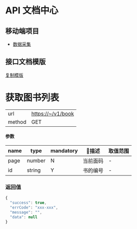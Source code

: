 # API 文档中心

## 移动端项目

- [数据采集](http://gitlab.hztianque.com/docs/api-docs/tree/master/%E6%95%B0%E6%8D%AE%E9%87%87%E9%9B%86)

## 接口文档模版

[复制模版](http://gitlab.hztianque.com/docs/api-docs/raw/master/%E6%95%B0%E6%8D%AE%E9%87%87%E9%9B%86/example.md)

# 获取图书列表

| | |
| - | - |
| url | [https://~/v1/book](https://~/v1/books) | 
| method | GET | 

#### 参数

| name | type | mandatory | 描述 | 取值范围 |
| - | - | - | - | - |
| page | number | N | 当前面码 | - |
| id | string | Y | 书的编号 | - |

### 返回值

```javascript
{
  "success": true,
  "errCode": "xxx-xxx",
  "message": "",
  "data": null
}
```